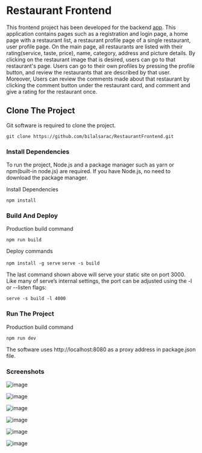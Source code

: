 # Restaurant Frontend

This frontend project has been developed for the backend [app](https://github.com/bilalsarac/RestaurantBackend). This application contains pages such as a registration and login page, a home page with a restaurant list, a restaurant profile page of a single restaurant, user profile page. On the main page, all restaurants are listed with their rating(service, taste, price), name, category, address and picture details. By clicking on the restaurant image that is desired, users can go to that restaurant's page. Users can go to their own profiles by pressing the profile button, and review the restaurants that are described by that user. Moreover, Users can review the comments made about that restaurant by clicking the comment button under the restaurant card, and comment and give a rating for the restaurant once. 


## Clone The Project

Git software is required to clone the project.

`git clone https://github.com/bilalsarac/RestaurantFrontend.git`

### Install Dependencies

To run the project, Node.js and a package manager such as yarn or npm(built-in node.js) are required. If you have Node.js, no need to download the package manager.

Install Dependencies

`npm install`

### Build And Deploy

Production build command

`npm run build`

Deploy commands

`npm install -g serve`
`serve -s build`

The last command shown above will serve your static site on port 3000. Like many of serve’s internal settings, the port can be adjusted using the -l or --listen flags:

`serve -s build -l 4000`

### Run The Project
Production build command

`npm run dev`

The software uses http://localhost:8080 as a proxy address in package.json file.

### Screenshots
![image](https://github.com/bilalsarac/RestaurantFrontend/assets/80422331/1659ee43-588f-442b-a81f-6caab439f8e1)

![image](https://github.com/bilalsarac/RestaurantFrontend/assets/80422331/47b8d41f-ca98-4efa-bfdb-0924f522f1bf)

![image](https://github.com/bilalsarac/RestaurantFrontend/assets/80422331/8c66f272-0a6d-4d81-8207-4e47238a47a6)

![image](https://github.com/bilalsarac/RestaurantFrontend/assets/80422331/b8bd932b-df0b-46a8-85e8-fc16730b141d)

![image](https://github.com/bilalsarac/RestaurantFrontend/assets/80422331/bebb68ea-0ec2-4c55-b7c6-219c3371dc4f)

![image](https://github.com/bilalsarac/RestaurantFrontend/assets/80422331/29724812-3dbb-44aa-9d06-e76bc1ba6eaf)


